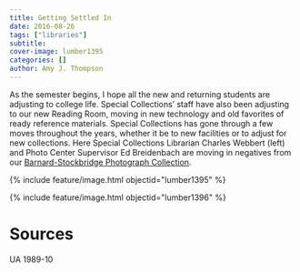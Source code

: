 ```yaml
---
title: Getting Settled In
date: 2016-08-26
tags: ["libraries"]
subtitle: 
cover-image: lumber1395
categories: []
author: Amy J. Thompson
---
```


As the semester begins, I hope all the new and returning students are adjusting to college life. Special Collections’ staff have also been adjusting to our new Reading Room, moving in new technology and old favorites of ready reference materials. Special Collections has gone through a few moves throughout the years, whether it be to new facilities or to adjust for new collections. Here Special Collections Librarian Charles Webbert (left) and Photo Center Supervisor Ed Breidenbach are moving in negatives from our [Barnard-Stockbridge Photograph Collection](http://www.lib.uidaho.edu/digital/barstock/).

{% include feature/image.html objectid="lumber1395" %}

{% include feature/image.html objectid="lumber1396" %}

# Sources

UA 1989-10